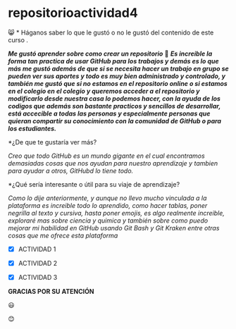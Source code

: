 # repositorioactividad4


:smile_cat: * Háganos saber lo que le gustó o no le gustó del contenido de este curso . 


**_Me gustó aprender sobre como crear un repositorio_**
:cowboy_hat_face: **_Es increible la forma tan practica de usar GitHub para los trabajos y demás es lo que más me gustó
además de que si se necesita hacer un trabajo en grupo se pueden ver sus aportes y todo es muy bien administrado y controlado,
y también me gustó que si no estamos en el repositorio online o si estamos en el colegio en el colegio y queremos acceder a el repositorio y modificarlo desde 
nuestra casa lo podemos hacer, con la ayuda de los codigos que además son bastante practicos y sencillos
de desarrollar, está accecible a todas las personas y especialmente personas
que quieran compartir su conocimiento con la comunidad de GitHub o para los estudiantes._**


*¿De que te gustaría ver más? 


_Creo que todo GitHub es un mundo gigante en el cual encontramos demasiadas cosas que nos ayudan para 
nuestro aprendizaje y tambien para ayudar a otros, GitHubd lo tiene todo._


*¿Qué sería interesante o útil para su viaje de aprendizaje?


_Como lo dije anteriormente, y aunque no llevo mucho vinculada a la 
plataforma es increible todo lo aprendido, como hacer tablas, poner negrilla
al texto y cursiva, hasta poner emojis, es algo realmente increible, exploraré mas sobre ciencia y quimica 
y también sobre como puedo mejorar mi habilidad en GitHub usando Git Bash y Git Kraken entre otras cosas que me 
ofrece esta plataforma_



-[x] ACTIVIDAD 1


-[x] ACTIVIDAD 2


-[x] ACTIVIDAD 3



**GRACIAS POR SU ATENCIÓN**

:smiley:

:blush:
